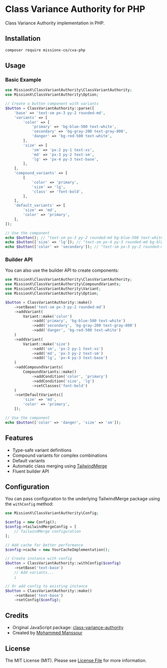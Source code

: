 # Class Variance Authority for PHP

Class Variance Authority implementation in PHP.

## Installation

```bash
composer require missionx-co/cva-php
```

## Usage

### Basic Example

```php
use MissionX\ClassVariantAuthority\ClassVariantAuthority;
use MissionX\ClassVariantAuthority\Option;

// Create a button component with variants
$button = ClassVariantAuthority::parse([
    'base' => 'text-sm px-3 py-2 rounded-md',
    'variants' => [
        'color' => [
            'primary' => 'bg-blue-500 text-white',
            'secondary' => 'bg-gray-200 text-gray-800',
            'danger' => 'bg-red-500 text-white',
        ],
        'size' => [
            'sm' => 'px-2 py-1 text-xs',
            'md' => 'px-3 py-2 text-sm',
            'lg' => 'px-4 py-3 text-base',
        ],
    ],
    'compound_variants' => [
        [
            'color' => 'primary',
            'size' => 'lg',
            'class' => 'font-bold',
        ],
    ],
    'default_variants' => [
        'size' => 'md',
        'color' => 'primary',
    ],
]);

// Use the component
echo $button(); // "text-sm px-3 py-2 rounded-md bg-blue-500 text-white"
echo $button(['size' => 'lg']); // "text-sm px-4 py-3 rounded-md bg-blue-500 text-white text-base font-bold"
echo $button(['color' => 'secondary']); // "text-sm px-3 py-2 rounded-md bg-gray-200 text-gray-800"
```

### Builder API

You can also use the builder API to create components:

```php
use MissionX\ClassVariantAuthority\ClassVariantAuthority;
use MissionX\ClassVariantAuthority\CompoundVariants;
use MissionX\ClassVariantAuthority\Variant;
use MissionX\ClassVariantAuthority\Option;

$button = ClassVariantAuthority::make()
    ->setBase('text-sm px-3 py-2 rounded-md')
    ->addVariant(
        Variant::make('color')
            ->add('primary', 'bg-blue-500 text-white')
            ->add('secondary', 'bg-gray-200 text-gray-800')
            ->add('danger', 'bg-red-500 text-white')
    )
    ->addVariant(
        Variant::make('size')
            ->add('sm', 'px-2 py-1 text-xs')
            ->add('md', 'px-3 py-2 text-sm')
            ->add('lg', 'px-4 py-3 text-base')
    )
    ->addCompoundVariants(
        CompoundVariants::make()
            ->addCondition('color', 'primary')
            ->addCondition('size', 'lg')
            ->setClasses('font-bold')
    )
    ->setDefaultVariants([
        'size' => 'md',
        'color' => 'primary',
    ]);

// Use the component
echo $button(['color' => 'danger', 'size' => 'sm']);
```

## Features

-   Type-safe variant definitions
-   Compound variants for complex combinations
-   Default variants
-   Automatic class merging using [TailwindMerge](https://github.com/gehrisandro/tailwind-merge-php)
-   Fluent builder API

## Configuration

You can pass configuration to the underlying TailwindMerge package using the `withConfig` method:

```php
use MissionX\ClassVariantAuthority\Config;

$config = new Config();
$config->tailwindMergeConfig = [
    // TailwindMerge configuration
];

// Add cache for better performance
$config->cache = new YourCacheImplementation();

// Create instance with config
$button = ClassVariantAuthority::withConfig($config)
    ->setBase('text-base')
    // Add variants...
    ;

// Or add config to existing instance
$button = ClassVariantAuthority::make()
    ->setBase('text-base')
    ->setConfig($config);
```

## Credits

-   Original JavaScript package: [class-variance-authority](https://www.npmjs.com/package/class-variance-authority)
-   Created by [Mohammed Manssour](https://github.com/mohammedmanssour)

## License

The MIT License (MIT). Please see [License File](LICENSE.md) for more information.
